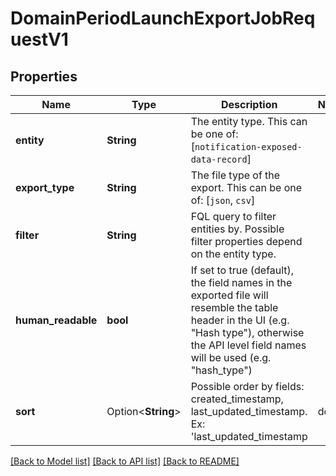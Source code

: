 # DomainPeriodLaunchExportJobRequestV1

## Properties

Name | Type | Description | Notes
------------ | ------------- | ------------- | -------------
**entity** | **String** | The entity type. This can be one of: [`notification-exposed-data-record`] |
**export_type** | **String** | The file type of the export. This can be one of: [`json`, `csv`] |
**filter** | **String** | FQL query to filter entities by. Possible filter properties depend on the entity type. |
**human_readable** | **bool** | If set to true (default), the field names in the exported file will resemble the table header in the UI (e.g. \"Hash type\"), otherwise the API level field names will be used (e.g. \"hash_type\") |
**sort** | Option<**String**> | Possible order by fields: created_timestamp, last_updated_timestamp. Ex: 'last_updated_timestamp|desc' | [optional]

[[Back to Model list]](./README.md#documentation-for-models) [[Back to API list]](./README.md#documentation-for-api-endpoints) [[Back to README]](../README.md)

